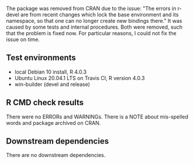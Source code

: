 The package was removed from CRAN due to the issue: "The errors in r-devel are 
from recent changes which lock the base environment and its namespace, so that 
one can no longer create new bindings there." It was caused by some tests and 
internal procedures. Both were removed, such that the problem is fixed now. 
For particular reasons, I could not fix the issue on time.

## Test environments
* local Debian 10 install, R 4.0.3
* Ubuntu Linux 20.04.1 LTS on Travis CI, R version 4.0.3
* win-builder (devel and release)

## R CMD check results
There were no ERRORs and WARNINGs.
There is a NOTE about mis-spelled words and package archived on CRAN.

## Downstream dependencies
There are no downstream dependencies.
